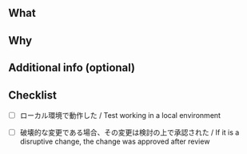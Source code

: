 
## What

## Why


## Additional info (optional)


## Checklist
- [ ] ローカル環境で動作した / Test working in a local environment
- [ ] 破壊的な変更である場合、その変更は検討の上で承認された / If it is a disruptive change, the change was approved after review

